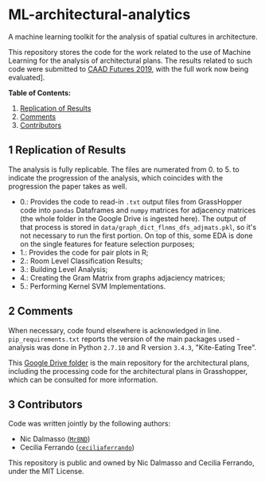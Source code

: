 # ML-architectural-analytics
A machine learning toolkit for the analysis of spatial cultures in architecture.

This repository stores the code for the work related to the use of Machine Learning for the analysis of architectural plans. The results related to such code were submitted to [CAAD Futures 2019](http://caadfutures2019.kaist.ac.kr/), with the full work now being evaluated].

**Table of Contents:**

1. [Replication of Results](#1-replication-of-results)
2. [Comments](#2-comments)
3. [Contributors](#3-contributors)


## 1 Replication of Results

The analysis is fully replicable. 
The files are numerated from 0. to 5. to indicate the progression of the analysis, which coincides with the progression the paper takes as well.

- 0.: Provides the code to read-in `.txt` output files from GrassHopper code into `pandas` Dataframes and `numpy` matrices for adjacency matrices (the whole folder in the Google Drive is ingested here). The output of that process is stored in `data/graph_dict_flnms_dfs_adjmats.pkl`, so it's not necessary to run the first portion. On top of this, some EDA is done on the single features for feature selection purposes;
- 1.: Provides the code for pair plots in R;
- 2.: Room Level Classification Results;
- 3.: Building Level Analysis;
- 4.: Creating the Gram Matrix from graphs adjaciency matrices;
- 5.: Performing Kernel SVM Implementations.


## 2 Comments
When necessary, code found elsewhere is acknowledged in line.
`pip_requirements.txt` reports the version of the main packages used - analysis was done in Python `2.7.10` and R version `3.4.3`, "Kite-Eating Tree".

This [Google Drive folder](https://drive.google.com/open?id=1_OVjXOzue_rNoSBZByl4HItWjew2fO3K) is the main repository for the architectural plans, including the processing code for the architectural plans in Grasshopper, which can be consulted for more information.

## 3 Contributors 
Code was written jointly by the following authors:
- Nic Dalmasso ([`Mr8ND`](https://github.com/Mr8ND))
- Cecilia Ferrando  ([`ceciliaferrando`](https://github.com/ceciliaferrando))

This repository is public and owned by Nic Dalmasso and Cecilia Ferrando, under the MIT License.